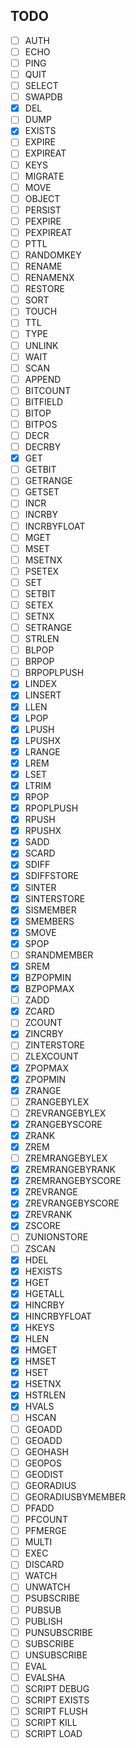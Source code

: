 ## TODO
- [ ] AUTH
- [ ] ECHO
- [ ] PING
- [ ] QUIT
- [ ] SELECT
- [ ] SWAPDB
- [x] DEL
- [ ] DUMP
- [x] EXISTS
- [ ] EXPIRE
- [ ] EXPIREAT
- [ ] KEYS
- [ ] MIGRATE
- [ ] MOVE
- [ ] OBJECT
- [ ] PERSIST
- [ ] PEXPIRE
- [ ] PEXPIREAT
- [ ] PTTL
- [ ] RANDOMKEY
- [ ] RENAME
- [ ] RENAMENX
- [ ] RESTORE
- [ ] SORT
- [ ] TOUCH
- [ ] TTL
- [ ] TYPE
- [ ] UNLINK
- [ ] WAIT
- [ ] SCAN
- [ ] APPEND
- [ ] BITCOUNT
- [ ] BITFIELD
- [ ] BITOP
- [ ] BITPOS
- [ ] DECR
- [ ] DECRBY
- [x] GET
- [ ] GETBIT
- [ ] GETRANGE
- [ ] GETSET
- [ ] INCR
- [ ] INCRBY
- [ ] INCRBYFLOAT
- [ ] MGET
- [ ] MSET
- [ ] MSETNX
- [ ] PSETEX
- [ ] SET
- [ ] SETBIT
- [ ] SETEX
- [ ] SETNX
- [ ] SETRANGE
- [ ] STRLEN
- [ ] BLPOP
- [ ] BRPOP
- [ ] BRPOPLPUSH
- [x] LINDEX
- [x] LINSERT
- [x] LLEN
- [x] LPOP
- [x] LPUSH
- [x] LPUSHX
- [x] LRANGE
- [x] LREM
- [x] LSET
- [x] LTRIM
- [x] RPOP
- [x] RPOPLPUSH
- [x] RPUSH
- [x] RPUSHX
- [x] SADD
- [x] SCARD
- [x] SDIFF
- [x] SDIFFSTORE
- [x] SINTER
- [x] SINTERSTORE
- [x] SISMEMBER
- [x] SMEMBERS
- [x] SMOVE
- [x] SPOP
- [ ] SRANDMEMBER
- [x] SREM
- [x] BZPOPMIN
- [x] BZPOPMAX
- [ ] ZADD
- [x] ZCARD
- [ ] ZCOUNT
- [x] ZINCRBY
- [ ] ZINTERSTORE
- [ ] ZLEXCOUNT
- [x] ZPOPMAX
- [x] ZPOPMIN
- [x] ZRANGE
- [ ] ZRANGEBYLEX
- [ ] ZREVRANGEBYLEX
- [x] ZRANGEBYSCORE
- [x] ZRANK
- [x] ZREM
- [ ] ZREMRANGEBYLEX
- [x] ZREMRANGEBYRANK
- [x] ZREMRANGEBYSCORE
- [x] ZREVRANGE
- [x] ZREVRANGEBYSCORE
- [x] ZREVRANK
- [x] ZSCORE
- [ ] ZUNIONSTORE
- [ ] ZSCAN
- [x] HDEL
- [x] HEXISTS
- [x] HGET
- [x] HGETALL
- [x] HINCRBY
- [x] HINCRBYFLOAT
- [x] HKEYS
- [x] HLEN
- [x] HMGET
- [x] HMSET
- [x] HSET
- [x] HSETNX
- [x] HSTRLEN
- [x] HVALS
- [ ] HSCAN
- [ ] GEOADD
- [ ] GEOADD
- [ ] GEOHASH
- [ ] GEOPOS
- [ ] GEODIST
- [ ] GEORADIUS
- [ ] GEORADIUSBYMEMBER
- [ ] PFADD
- [ ] PFCOUNT
- [ ] PFMERGE
- [ ] MULTI
- [ ] EXEC
- [ ] DISCARD
- [ ] WATCH
- [ ] UNWATCH
- [ ] PSUBSCRIBE
- [ ] PUBSUB
- [ ] PUBLISH
- [ ] PUNSUBSCRIBE
- [ ] SUBSCRIBE
- [ ] UNSUBSCRIBE
- [ ] EVAL
- [ ] EVALSHA
- [ ] SCRIPT DEBUG
- [ ] SCRIPT EXISTS
- [ ] SCRIPT FLUSH
- [ ] SCRIPT KILL
- [ ] SCRIPT LOAD
